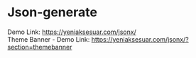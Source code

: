 # Json-generate

Demo Link: https://yeniaksesuar.com/jsonx/ <br/>
Theme Banner - Demo Link: https://yeniaksesuar.com/jsonx/?section=themebanner
